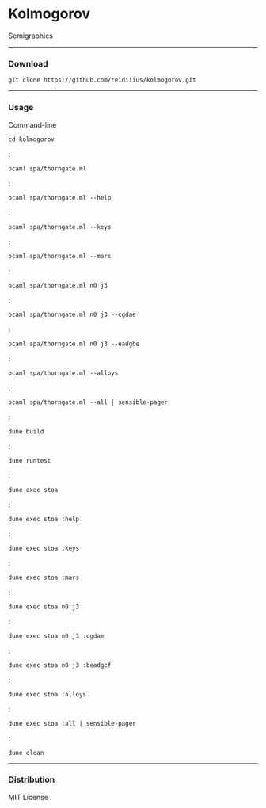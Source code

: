 # Kolmogorov
Semigraphics

---

### Download

    git clone https://github.com/reidiiius/kolmogorov.git

---

### Usage
Command-line

    cd kolmogorov

:

    ocaml spa/thorngate.ml

:

    ocaml spa/thorngate.ml --help

:

    ocaml spa/thorngate.ml --keys

:

    ocaml spa/thorngate.ml --mars

:

    ocaml spa/thorngate.ml n0 j3

:

    ocaml spa/thorngate.ml n0 j3 --cgdae

:

    ocaml spa/thorngate.ml n0 j3 --eadgbe

:

    ocaml spa/thorngate.ml --alloys

:

    ocaml spa/thorngate.ml --all | sensible-pager

:

    dune build

:

    dune runtest

:

    dune exec stoa

:

    dune exec stoa :help

:

    dune exec stoa :keys

:

    dune exec stoa :mars

:

    dune exec stoa n0 j3

:

    dune exec stoa n0 j3 :cgdae

:

    dune exec stoa n0 j3 :beadgcf

:

    dune exec stoa :alloys

:

    dune exec stoa :all | sensible-pager

:

    dune clean

---

### Distribution
MIT License

